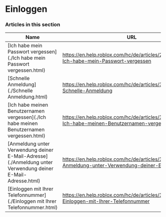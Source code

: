 # Einloggen  
### Articles in this section
Name|URL
-|-
[Ich habe mein Passwort vergessen](./Ich habe mein Passwort vergessen.html) |https://en.help.roblox.com/hc/de/articles/203313070-Ich-habe-mein-Passwort-vergessen
[Schnelle Anmeldung](./Schnelle Anmeldung.html) |https://en.help.roblox.com/hc/de/articles/360056582012-Schnelle-Anmeldung
[Ich habe meinen Benutzernamen vergessen](./Ich habe meinen Benutzernamen vergessen.html) |https://en.help.roblox.com/hc/de/articles/360028719931-Ich-habe-meinen-Benutzernamen-vergessen
[Anmeldung unter Verwendung deiner E-Mail-Adresse](./Anmeldung unter Verwendung deiner E-Mail-Adresse.html) |https://en.help.roblox.com/hc/de/articles/360000495826-Anmeldung-unter-Verwendung-deiner-E-Mail-Adresse
[Einloggen mit Ihrer Telefonnummer](./Einloggen mit Ihrer Telefonnummer.html) |https://en.help.roblox.com/hc/de/articles/360031771371-Einloggen-mit-Ihrer-Telefonnummer